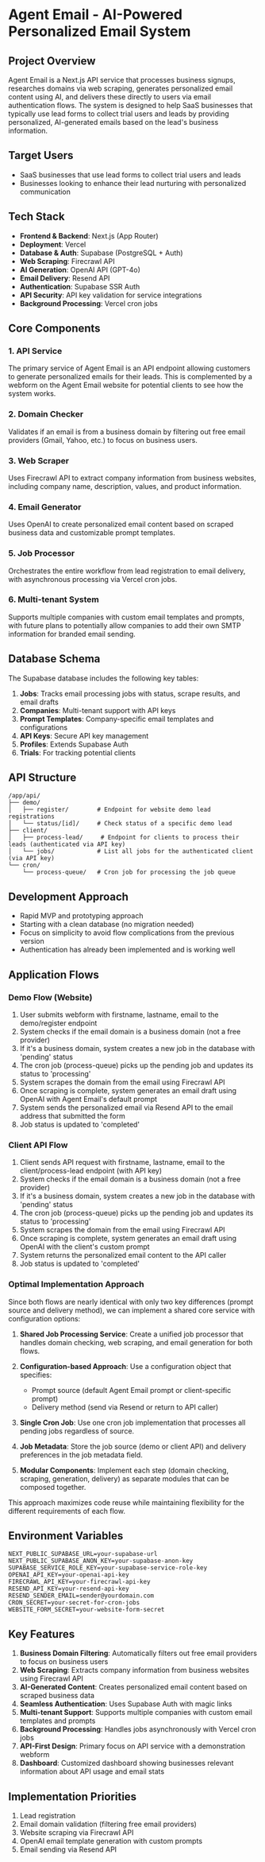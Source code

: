 # Agent Email - AI-Powered Personalized Email System

## Project Overview
Agent Email is a Next.js API service that processes business signups, researches domains via web scraping, generates personalized email content using AI, and delivers these directly to users via email authentication flows. The system is designed to help SaaS businesses that typically use lead forms to collect trial users and leads by providing personalized, AI-generated emails based on the lead's business information.

## Target Users
- SaaS businesses that use lead forms to collect trial users and leads
- Businesses looking to enhance their lead nurturing with personalized communication

## Tech Stack
- **Frontend & Backend**: Next.js (App Router)
- **Deployment**: Vercel
- **Database & Auth**: Supabase (PostgreSQL + Auth)
- **Web Scraping**: Firecrawl API
- **AI Generation**: OpenAI API (GPT-4o)
- **Email Delivery**: Resend API
- **Authentication**: Supabase SSR Auth
- **API Security**: API key validation for service integrations
- **Background Processing**: Vercel cron jobs

## Core Components

### 1. API Service
The primary service of Agent Email is an API endpoint allowing customers to generate personalized emails for their leads. This is complemented by a webform on the Agent Email website for potential clients to see how the system works.

### 2. Domain Checker
Validates if an email is from a business domain by filtering out free email providers (Gmail, Yahoo, etc.) to focus on business users.

### 3. Web Scraper
Uses Firecrawl API to extract company information from business websites, including company name, description, values, and product information.

### 4. Email Generator
Uses OpenAI to create personalized email content based on scraped business data and customizable prompt templates.

### 5. Job Processor
Orchestrates the entire workflow from lead registration to email delivery, with asynchronous processing via Vercel cron jobs.

### 6. Multi-tenant System
Supports multiple companies with custom email templates and prompts, with future plans to potentially allow companies to add their own SMTP information for branded email sending.

## Database Schema

The Supabase database includes the following key tables:

1. **Jobs**: Tracks email processing jobs with status, scrape results, and email drafts
2. **Companies**: Multi-tenant support with API keys
3. **Prompt Templates**: Company-specific email templates and configurations
4. **API Keys**: Secure API key management
5. **Profiles**: Extends Supabase Auth
6. **Trials**: For tracking potential clients

## API Structure

```
/app/api/
├── demo/
│   ├── register/        # Endpoint for website demo lead registrations
│   └── status/[id]/     # Check status of a specific demo lead
├── client/
│   ├── process-lead/     # Endpoint for clients to process their leads (authenticated via API key)
│   └── jobs/            # List all jobs for the authenticated client (via API key)
└── cron/
    └── process-queue/   # Cron job for processing the job queue
```

## Development Approach

- Rapid MVP and prototyping approach
- Starting with a clean database (no migration needed)
- Focus on simplicity to avoid flow complications from the previous version
- Authentication has already been implemented and is working well

## Application Flows

### Demo Flow (Website)

1. User submits webform with firstname, lastname, email to the demo/register endpoint
2. System checks if the email domain is a business domain (not a free provider)
3. If it's a business domain, system creates a new job in the database with 'pending' status
4. The cron job (process-queue) picks up the pending job and updates its status to 'processing'
5. System scrapes the domain from the email using Firecrawl API
6. Once scraping is complete, system generates an email draft using OpenAI with Agent Email's default prompt
7. System sends the personalized email via Resend API to the email address that submitted the form
8. Job status is updated to 'completed'

### Client API Flow

1. Client sends API request with firstname, lastname, email to the client/process-lead endpoint (with API key)
2. System checks if the email domain is a business domain (not a free provider)
3. If it's a business domain, system creates a new job in the database with 'pending' status
4. The cron job (process-queue) picks up the pending job and updates its status to 'processing'
5. System scrapes the domain from the email using Firecrawl API
6. Once scraping is complete, system generates an email draft using OpenAI with the client's custom prompt
7. System returns the personalized email content to the API caller
8. Job status is updated to 'completed'

### Optimal Implementation Approach

Since both flows are nearly identical with only two key differences (prompt source and delivery method), we can implement a shared core service with configuration options:

1. **Shared Job Processing Service**: Create a unified job processor that handles domain checking, web scraping, and email generation for both flows.

2. **Configuration-based Approach**: Use a configuration object that specifies:
   - Prompt source (default Agent Email prompt or client-specific prompt)
   - Delivery method (send via Resend or return to API caller)

3. **Single Cron Job**: Use one cron job implementation that processes all pending jobs regardless of source.

4. **Job Metadata**: Store the job source (demo or client API) and delivery preferences in the job metadata field.

5. **Modular Components**: Implement each step (domain checking, scraping, generation, delivery) as separate modules that can be composed together.

This approach maximizes code reuse while maintaining flexibility for the different requirements of each flow.

## Environment Variables

```
NEXT_PUBLIC_SUPABASE_URL=your-supabase-url
NEXT_PUBLIC_SUPABASE_ANON_KEY=your-supabase-anon-key
SUPABASE_SERVICE_ROLE_KEY=your-supabase-service-role-key
OPENAI_API_KEY=your-openai-api-key
FIRECRAWL_API_KEY=your-firecrawl-api-key
RESEND_API_KEY=your-resend-api-key
RESEND_SENDER_EMAIL=sender@yourdomain.com
CRON_SECRET=your-secret-for-cron-jobs
WEBSITE_FORM_SECRET=your-website-form-secret
```

## Key Features

1. **Business Domain Filtering**: Automatically filters out free email providers to focus on business users
2. **Web Scraping**: Extracts company information from business websites using Firecrawl API
3. **AI-Generated Content**: Creates personalized email content based on scraped business data
4. **Seamless Authentication**: Uses Supabase Auth with magic links
5. **Multi-tenant Support**: Supports multiple companies with custom email templates and prompts
6. **Background Processing**: Handles jobs asynchronously with Vercel cron jobs
7. **API-First Design**: Primary focus on API service with a demonstration webform
8. **Dashboard**: Customized dashboard showing businesses relevant information about API usage and email stats

## Implementation Priorities

1. Lead registration
2. Email domain validation (filtering free email providers)
3. Website scraping via Firecrawl API
4. OpenAI email template generation with custom prompts
5. Email sending via Resend API
